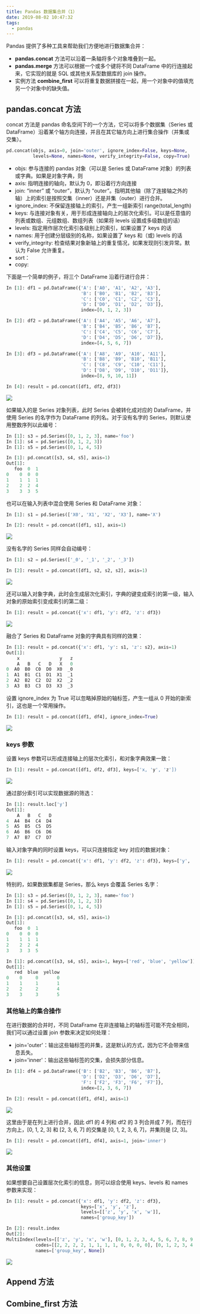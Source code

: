 ```yaml
---
title: Pandas 数据集合并（1）
date: 2019-08-02 10:47:32
tags:
  - pandas
---
```


Pandas 提供了多种工具来帮助我们方便地进行数据集合并：

- **pandas.concat** 方法可以沿着一条轴将多个对象堆叠到一起。
- **pandas.merge** 方法可以根据一个或多个键将不同 DataFrame 中的行连接起来，它实现的就是 SQL 或其他关系型数据库的 join 操作。
- 实例方法 **combine_first** 可以将重复数据拼接在一起，用一个对象中的值填充另一个对象中的缺失值。

## pandas.concat 方法

concat 方法是 pandas 命名空间下的一个方法，它可以将多个数据集（Series 或 DataFrame）沿着某个轴方向连接，并且在其它轴方向上进行集合操作（并集或交集）。

```python
pd.concat(objs, axis=0, join='outer', ignore_index=False, keys=None,
          levels=None, names=None, verify_integrity=False, copy=True)
```

- objs: 参与连接的 pandas 对象（可以是 Series 或 DataFrame 对象）的列表或字典。如果是对象字典，则
- axis: 指明连接的轴向，默认为 0，即沿着行方向连接
- join: “inner” 或 “outer”，默认为 “outer”。指明其他轴（除了连接轴之外的轴）上的索引是按照交集（inner）还是并集（outer）进行合并。
- ignore_index: 不保留连接轴上的索引，产生一组新索引 range(total_length)
- keys: 与连接对象有关，用于形成连接轴向上的层次化索引。可以是任意值的列表或数组、元组数组、数组列表（如果将 levels 设置成多级数组的话）
- levels: 指定用作层次化索引各级别上的索引，如果设置了 keys 的话
- names: 用于创建分层级别的名称，如果设置了 keys 和（或) levels 的话
- verify_integrity: 检查结果对象新轴上的重复情况，如果发现则引发异常。默认为 False 允许重复。
- sort：
- copy: 

下面是一个简单的例子，将三个 DataFrame 沿着行进行合并：

```python
In [1]: df1 = pd.DataFrame({'A': ['A0', 'A1', 'A2', 'A3'],
                            'B': ['B0', 'B1', 'B2', 'B3'],
                            'C': ['C0', 'C1', 'C2', 'C3'],
                            'D': ['D0', 'D1', 'D2', 'D3']},
                            index=[0, 1, 2, 3])

In [2]: df2 = pd.DataFrame({'A': ['A4', 'A5', 'A6', 'A7'],
                            'B': ['B4', 'B5', 'B6', 'B7'],
                            'C': ['C4', 'C5', 'C6', 'C7'],
                            'D': ['D4', 'D5', 'D6', 'D7']},
                            index=[4, 5, 6, 7])

In [3]: df3 = pd.DataFrame({'A': ['A8', 'A9', 'A10', 'A11'],
                            'B': ['B8', 'B9', 'B10', 'B11'],
                            'C': ['C8', 'C9', 'C10', 'C11'],
                            'D': ['D8', 'D9', 'D10', 'D11']},
                            index=[8, 9, 10, 11])

In [4]: result = pd.concat([df1, df2, df3])
```

![](/images/merging_concat_basic.png)

如果输入的是 Series 对象列表，此时 Series 会被转化成对应的 DataFrame，并使用 Series 的名字作为 DataFrame 的列名。对于没有名字的 Series，则默认使用整数序列以此编号：

```python
In [1]: s3 = pd.Series([0, 1, 2, 3], name='foo')
In [1]: s4 = pd.Series([0, 1, 2, 3])
In [1]: s5 = pd.Series([0, 1, 4, 5])

In [1]: pd.concat([s3, s4, s5], axis=1)
Out[1]:
   foo  0  1
0    0  0  0
1    1  1  1
2    2  2  4
3    3  3  5
```

也可以在输入列表中混合使用 Series 和 DataFrame 对象：

```python
In [1]: s1 = pd.Series(['X0', 'X1', 'X2', 'X3'], name='X')

In [2]: result = pd.concat([df1, s1], axis=1)
```

![](/images/merging_concat_mixed_ndim.png)

没有名字的 Series 同样会自动编号：

```python
In [1]: s2 = pd.Series(['_0', '_1', '_2', '_3'])

In [2]: result = pd.concat([df1, s2, s2, s2], axis=1)
```

![](/images/merging_concat_unnamed_series.png)

还可以输入对象字典，此时会生成层次化索引，字典的键变成索引的第一级，输入对象的原始索引变成索引的第二级：

```python
In [1]: result = pd.concat({'x': df1, 'y': df2, 'z': df3})
```

![](/images/merging_concat_dict.png)

融合了 Series 和 DataFrame 对象的字典具有同样的效果：

```python
In [1]: result = pd.concat({'x': df1, 'y': s1, 'z': s2}, axis=1)
Out[1]:
    x               y   z
    A   B   C   D   X   0
0  A0  B0  C0  D0  X0  _0
1  A1  B1  C1  D1  X1  _1
2  A2  B2  C2  D2  X2  _2
3  A3  B3  C3  D3  X3  _3
```

设置 ignore_index 为 True 可以忽略掉原始的轴标签，产生一组从 0 开始的新索引，这也是一个常用操作。

```python
In [1]: result = pd.concat([df1, df4], ignore_index=True)
```

![](/images/merging_concat_ignore_index.png)

### keys 参数

设置 keys 参数可以形成连接轴上的层次化索引，和对象字典效果一致：

```python
In [1]: result = pd.concat([df1, df2, df3], keys=['x, 'y', 'z'])
```

![](/images/merging_concat_keys.png)

通过部分索引可以实现数据源的筛选：

```python
In [1]: result.loc['y']
Out[1]:
    A   B   C   D
4  A4  B4  C4  D4
5  A5  B5  C5  D5
6  A6  B6  C6  D6
7  A7  B7  C7  D7
```

输入对象字典的同时设置 keys，可以只连接指定 key 对应的数据对象：

```python
In [1]: result = pd.concat({'x': df1, 'y': df2, 'z': df3}, keys=['y', 'z'])
```

![](/images/merging_concat_dict_keys.png)

特别的，如果数据集都是 Series，那么 keys 会覆盖 Series 名字：

```python
In [1]: s3 = pd.Series([0, 1, 2, 3], name='foo')
In [1]: s4 = pd.Series([0, 1, 2, 3])
In [1]: s5 = pd.Series([0, 1, 4, 5])

In [1]: pd.concat([s3, s4, s5], axis=1)
Out[1]:
   foo  0  1
0    0  0  0
1    1  1  1
2    2  2  4
3    3  3  5

In [1]: pd.concat([s3, s4, s5], axis=1, keys=['red', 'blue', 'yellow'])
Out[1]:
   red  blue  yellow
0    0     0       0
1    1     1       1
2    2     2       4
3    3     3       5
```

### 其他轴上的集合操作

在进行数据的合并时，不同 DataFrame 在非连接轴上的轴标签可能不完全相同，我们可以通过设置 join 参数来决定如何处理：

- join='outer'：输出这些轴标签的并集，这是默认的方式，因为它不会带来信息丢失。
- join='inner'：输出这些轴标签的交集，会损失部分信息。

```python
In [1]: df4 = pd.DataFrame({'B': ['B2', 'B3', 'B6', 'B7'],
                            'D': ['D2', 'D3', 'D6', 'D7'],
                            'F': ['F2', 'F3', 'F6', 'F7']},
                            index=[2, 3, 6, 7])

In [2]: result = pd.concat([df1, df4], axis=1)
```

![](/images/merging_concat_axis1.png)

这里由于是在列上进行合并，因此 df1 的 4 列和 df2 的 3 列合并成 7 列，而在行方向上，[0, 1, 2, 3] 和 [2, 3, 6, 7] 的交集是 [0, 1, 2, 3, 6, 7]，并集则是 [2, 3]。

```python
In [1]: result = pd.concat([df1, df4], axis=1, join='inner')
```

![](/images/merging_concat_axis1_inner.png)

### 其他设置

如果想要自己设置层次化索引的信息，则可以综合使用 keys、levels 和 names 参数来实现：

```python
In [1]: result = pd.concat({'x': df1, 'y': df2, 'z': df3},
                            keys=['x', 'y', 'z'],
                            levels=[['z', 'y', 'x', 'w']],
                            names=['group_key'])

In [2]: result.index
Out[2]:
MultiIndex(levels=[['z', 'y', 'x', 'w'], [0, 1, 2, 3, 4, 5, 6, 7, 8, 9, 10, 11]],
           codes=[[2, 2, 2, 2, 1, 1, 1, 1, 0, 0, 0, 0], [0, 1, 2, 3, 4, 5, 6, 7, 8, 9, 10, 11]],
           names=['group_key', None])
```

![](/images/merging_concat_axis1.png)

## Append 方法

## Combine_first 方法